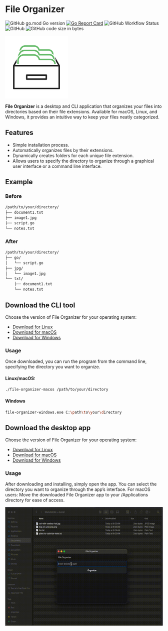 # File Organizer

![GitHub go.mod Go version](https://img.shields.io/github/go-mod/go-version/pascalallen/file-organizer)
[![Go Report Card](https://goreportcard.com/badge/github.com/pascalallen/file-organizer)](https://goreportcard.com/report/github.com/pascalallen/file-organizer)
![GitHub Workflow Status](https://img.shields.io/github/actions/workflow/status/pascalallen/file-organizer/go.yml)
![GitHub](https://img.shields.io/github/license/pascalallen/file-organizer)
![GitHub code size in bytes](https://img.shields.io/github/languages/code-size/pascalallen/file-organizer)

<img src="logo.png" alt="File Organizer Logo" width="200"/>

**File Organizer** is a desktop and CLI application that organizes your files into directories based on their file 
extensions. Available for macOS, Linux, and Windows, it provides an intuitive way to keep your files neatly categorized.

## Features

- Simple installation process.
- Automatically organizes files by their extensions.
- Dynamically creates folders for each unique file extension.
- Allows users to specify the directory to organize through a graphical user interface or a command line interface.

## Example

### Before

```bash
/path/to/your/directory/
├── document1.txt
├── image1.jpg
├── script.go
└── notes.txt
```

### After

```bash
/path/to/your/directory/
├── go/
│   └── script.go
├── jpg/
│   └── image1.jpg
└── txt/
    ├── document1.txt
    └── notes.txt
```

## Download the CLI tool

Choose the version of File Organizer for your operating system:

- [Download for Linux](https://github.com/pascalallen/file-organizer/releases/download/v1.0.0/file-organizer-linux)
- [Download for macOS](https://github.com/pascalallen/file-organizer/releases/download/v1.0.0/file-organizer-macos)
- [Download for Windows](https://github.com/pascalallen/file-organizer/releases/download/v1.0.0/file-organizer-windows.exe)

### Usage

Once downloaded, you can run the program from the command line, specifying the directory you want to organize.

#### Linux/macOS:

```bash
./file-organizer-macos /path/to/your/directory
```

#### Windows

```bash
file-organizer-windows.exe C:\path\to\your\directory
```

## Download the desktop app

Choose the version of File Organizer for your operating system:

- [Download for Linux](https://github.com/pascalallen/file-organizer/releases/download/v2.0.0/File.Organizer.tar.xz)
- [Download for macOS](https://github.com/pascalallen/file-organizer/releases/download/v2.0.0/File.Organizer.app.zip)
- [Download for Windows](https://github.com/pascalallen/file-organizer/releases/download/v2.0.0/File.Organizer.zip)

### Usage

After downloading and installing, simply open the app. You can select the directory you want to organize through the 
app’s interface. For macOS users: Move the downloaded File Organizer app to your /Applications directory for ease of 
access.

![File Organizer in Action](demo.gif)